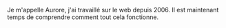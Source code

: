 <p>Je m'appelle Aurore, j'ai travaillé sur le web depuis 2006. Il est maintenant temps de comprendre comment tout cela fonctionne.</p>
